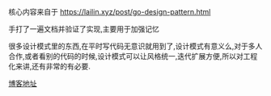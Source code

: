 核心内容来自于 https://lailin.xyz/post/go-design-pattern.html

手打了一遍文档并验证了实现,主要用于加强记忆

很多设计模式里的东西,在平时写代码无意识就用到了,设计模式有意义么,对于多人合作,或者看别的代码的时候,设计模式可以让风格统一,迭代扩展方便,所以对工程化来讲,还有非常的有必要.

[博客地址](http://inksnw.asuscomm.com:3001/post/design/%E8%AE%BE%E8%AE%A1%E6%A8%A1%E5%BC%8F/)
